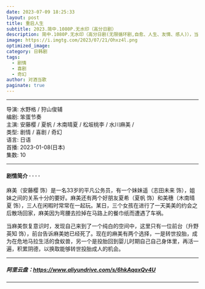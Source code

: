 ```yaml
---
date: 2023-07-09 18:25:33
layout: post
title: 重启人生
subtitle: 2023.简中.1080P.无水印（高分日剧）
description: 简中.1080P.无水印（高分日剧(无限循环剧,自愈、人生、友情、感人)），当麻美恢复意识时，发现自己来到了一个纯白的空间中，这里只有一位前台（升野英知 饰），前台告诉麻美她已经死了。现在的麻美有两个选择，一是转世投胎，成为在危地马拉生活的食蚁兽，另一个是投胎回到婴儿时期自己自己身体里，再活一遍，积累阴德，以换取能够转世投胎成人的机会。
image: https://i.imgtg.com/2023/07/21/Ohxz4l.png
optimized_image: 
category: 日韩剧
tags:
  - 剧情
  - 喜剧
  - 奇幻
author: 对酒当歌
paginate: true
---
```


---

导演: 水野格 / 狩山俊辅  
编剧: 笨蛋节奏  
主演: 安藤樱 / 夏帆 / 木南晴夏 / 松坂桃李 / 水川麻美 /  
类型: 剧情 / 喜剧 / 奇幻  
语言: 日语  
首播: 2023-01-08(日本)  
集数: 10  

---

#### 剧情简介 · · · ·

麻美（安藤樱 饰）是一名33岁的平凡公务员，有一个妹妹遥（志田未来 饰），姐妹之间的关系十分的要好。麻美还有两个好朋友夏希（夏帆 饰）和美穗（木南晴夏 饰），三人在闲暇时常常在一起玩。某日，三个女孩在进行了一天美美的约会之后散场回家，麻美因为弯腰去捡掉在马路上的餐巾纸而遭遇了车祸。

当麻美恢复意识时，发现自己来到了一个纯白的空间中，这里只有一位前台（升野英知 饰），前台告诉麻美她已经死了。现在的麻美有两个选择，一是转世投胎，成为在危地马拉生活的食蚁兽，另一个是投胎回到婴儿时期自己自己身体里，再活一遍，积累阴德，以换取能够转世投胎成人的机会。

---

##### 阿里云盘：<https://www.aliyundrive.com/s/6hkAqaxQv4U>

---
